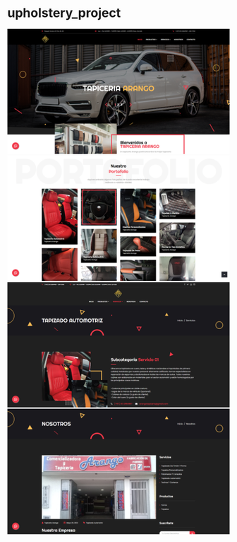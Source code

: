 # upholstery_project
![](preview/01.png)
![](preview/02.png)
![](preview/03.png)
![](preview/04.png)


